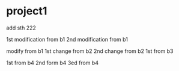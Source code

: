 # project1
add sth
222

1st modification from b1
2nd modification from b1

modify from b1
1st change from b2
2nd change from b2
1st from b3

1st from b4
2nd form b4
3ed from b4
